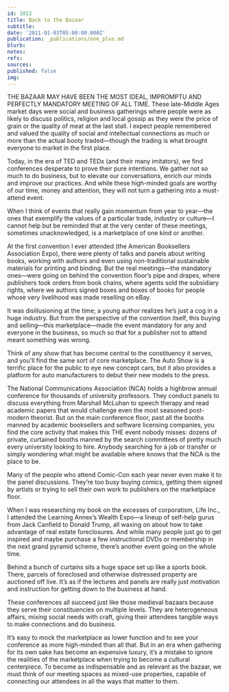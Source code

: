```yaml
---
id: 1012
title: Back to the Bazaar
subtitle: 
date: '2011-01-03T05:00:00.000Z'
publication: _publications/one_plus.md
blurb: 
notes: 
refs: 
sources: 
published: false
img: 
---
```

THE BAZAAR MAY HAVE BEEN THE MOST IDEAL, IMPROMPTU AND PERFECTLY MANDATORY MEETING OF ALL TIME. These late-Middle Ages market days were social and business gatherings where people were as likely to discuss politics, religion and local gossip as they were the price of grain or the quality of meat at the last stall. I expect people remembered and valued the quality of social and intellectual connections as much or more than the actual booty traded—though the trading is what brought everyone to market in the first place.

Today, in the era of TED and TEDx (and their many imitators), we find conferences desperate to prove their pure intentions. We gather not so much to do business, but to elevate our conversations, enrich our minds and improve our practices. And while these high-minded goals are worthy of our time, money and attention, they will not turn a gathering into a must-attend event. 

When I think of events that really gain momentum from year to year—the ones that exemplify the values of a particular trade, industry or culture—I cannot help but be reminded that at the very center of these meetings, sometimes unacknowledged, is a marketplace of one kind or another. 

At the first convention I ever attended (the American Booksellers Association Expo), there were plenty of talks and panels about writing books, working with authors and even using non-traditional sustainable materials for printing and binding. But the real meetings—the mandatory ones—were going on behind the convention floor’s pipe and drapes, where publishers took orders from book chains, where agents sold the subsidiary rights, where we authors signed boxes and boxes of books for people whose very livelihood was made reselling on eBay. 

It was disillusioning at the time; a young author realizes he’s just a cog in a huge industry. But from the perspective of the convention itself, this buying and selling—this marketplace—made the event mandatory for any and everyone in the business, so much so that for a publisher not to attend meant something was wrong.

Think of any show that has become central to the constituency it serves, and you'll find the same sort of core marketplace. The Auto Show is a terrific place for the public to eye new concept cars, but it also provides a platform for auto manufacturers to debut their new models to the press.

The National Communications Association (NCA) holds a highbrow annual conference for thousands of university professors. They conduct panels to discuss everything from Marshall McLuhan to speech therapy and read academic papers that would challenge even the most seasoned post-modern theorist. But on the main conference floor, past all the booths manned by academic booksellers and software licensing companies, you find the core activity that makes this THE event nobody misses: dozens of private, curtained booths manned by the search committees of pretty much every university looking to hire. Anybody searching for a job or transfer or simply wondering what might be available where knows that the NCA is the place to be. 

Many of the people who attend Comic-Con each year never even make it to the panel discussions. They’re too busy buying comics, getting them signed by artists or trying to sell their own work to publishers on the marketplace floor. 

When I was researching my book on the excesses of corporatism, Life Inc., I attended the Learning Annex’s Wealth Expo—a lineup of self-help gurus from Jack Canfield to Donald Trump, all waxing on about how to take advantage of real estate foreclosures. And while many people just go to get inspired and maybe purchase a few instructional DVDs or membership in the next grand pyramid scheme, there’s another event going on the whole time. 

Behind a bunch of curtains sits a huge space set up like a sports book. There, parcels of foreclosed and otherwise distressed property are auctioned off live. It’s as if the lectures and panels are really just motivation and instruction for getting down to the business at hand. 

These conferences all succeed just like those medieval bazaars because they serve their constituencies on multiple levels. They are heterogeneous affairs, mixing social needs with craft, giving their attendees tangible ways to make connections and do business. 

It’s easy to mock the marketplace as lower function and to see your conference as more high-minded than all that. But in an era when gathering for its own sake has become an expensive luxury, it’s a mistake to ignore the realities of the marketplace when trying to become a cultural centerpiece. To become as indispensable and as relevant as the bazaar, we must think of our meeting spaces as mixed-use properties, capable of connecting our attendees in all the ways that matter to them.
